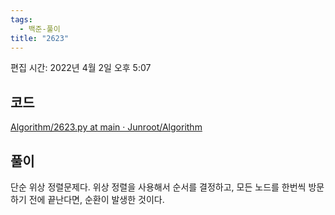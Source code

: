 ```yaml
---
tags:
  - 백준-풀이
title: "2623"
---
```


편집 시간: 2022년 4월 2일 오후 5:07

## 코드

[Algorithm/2623.py at main · Junroot/Algorithm](https://github.com/Junroot/Algorithm/blob/main/baekjoon/2623.py)

## 풀이

단순 위상 정렬문제다. 위상 정렬을 사용해서 순서를 결정하고, 모든 노드를 한번씩 방문하기 전에 끝난다면, 순환이 발생한 것이다.
